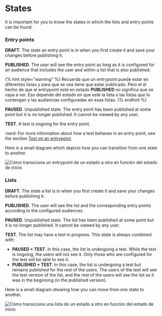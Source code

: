 # States

It is important for you to know the states in which the lists and entry points can be found.

### Entry points

**DRAFT**. The state an entry point is in when you first create it and save your changes before publishing it.

**PUBLISHED**. The user will see the entry point as long as it is configured for an audience that includes the user and within a list that is also published.

{% hint style="warning" %} Recuerda que un entrypoint puede estar en diferentes listas y para que se vea tiene que estar publicado. Pero el el hecho de que el entrypoint esté en estado **PUBLISHED** no significa que se vaya a ver. Eso depende del estado en que esté la lista o las listas que lo contengan y las audiencias configuradas en esas listas. {% endhint %}

**PAUSED**. Unpublished state. The entry point has been published at some point but it is no longer published. It cannot be viewed by any user.

**TEST**. A test is ongoing for the entry point.

:nerd: For more information about how a test behaves in an entry point, see the section [Test on an entrypoint](como-hacer-un-test.md#test-sobre-un-entrypoint).

Here is a small diagram which depicts how you can transition from one state to another.

![Cómo transiciona un entrypoint de un estado a otro en función del estado de inicio ](.gitbook/assets/Estados_entrypoint.png)

### Lists

**DRAFT**. The state a list is in when you first create it and save your changes before publishing it.

**PUBLISHED**. The user will see the list and the corresponding entry points according to the configured audiences.

**PAUSED**. Unpublished state. The list has been published at some point but it is no longer published. It cannot be viewed by any user.

**TEST**. The list may have a test in progress. This state is always combined with:

- **PAUSED + TEST**. In this case, the list is undergoing a test. While the test is ongoing, the users will not see it. Only those who are configured for the test will be able to see it.
- **PUBLISHED + TEST**. In this case, the list is undergoing a test but remains published for the rest of the users. The users of the test will see the test version of the list, and the rest of the users will see the list as it was in the beginning (in the published version).

Here is a small diagram showing how you can move from one state to another.

![Cómo transiciona una lista de un estado a otro en función del estado de inicio](https://github.com/nazaretcaballo-CX/entrypoints-CMS/blob/ES/en-US/.gitbook/assets/Estados_listas.png?raw=true)
